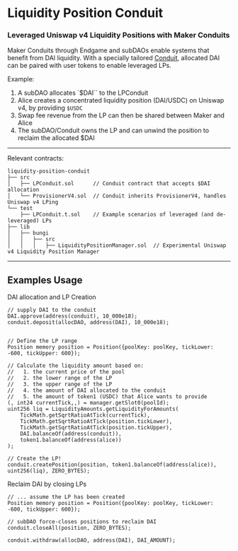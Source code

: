 # Liquidity Position Conduit

### **Leveraged Uniswap v4 Liquidity Positions with Maker Conduits**

Maker Conduits through Endgame and subDAOs enable systems that benefit from DAI liquidity. With a specially tailored [Conduit](src/LPConduit.sol), allocated DAI can be paired with user tokens to enable leveraged LPs.

Example:

1. A subDAO allocates `$DAI`` to the LPConduit
3. Alice creates a concentrated liquidity position (DAI/USDC) on Uniswap v4, by providing `$USDC`
4. Swap fee revenue from the LP can then be shared between Maker and Alice
5. The subDAO/Conduit owns the LP and can unwind the position to reclaim the allocated $DAI

---

Relevant contracts:
```
liquidity-position-conduit
├── src
│   ├── LPConduit.sol      // Conduit contract that accepts $DAI allocation
│   └── ProvisionerV4.sol  // Conduit inherits ProvisionerV4, handles Uniswap v4 LPing
└── test
    ├── LPConduit.t.sol    // Example scenarios of leveraged (and de-leveraged) LPs
├── lib
│   ├── bungi
│   │   ├── src
│   │   │   ├── LiquidityPositionManager.sol  // Experimental Uniswap v4 Liquidity Position Manager
```

---

## Examples Usage

DAI allocation and LP Creation
```solidity
// supply DAI to the conduit
DAI.approve(address(conduit), 10_000e18);
conduit.deposit(allocDAO, address(DAI), 10_000e18);


// Define the LP range
Position memory position = Position({poolKey: poolKey, tickLower: -600, tickUpper: 600});

// Calculate the liquidity amount based on:
//   1. the current price of the pool
//   2. the lower range of the LP
//   3. the upper range of the LP
//   4. the amount of DAI allocated to the conduit
//   5. the amount of token1 (USDC) that Alice wants to provide
(, int24 currentTick,,) = manager.getSlot0(poolId);
uint256 liq = LiquidityAmounts.getLiquidityForAmounts(
    TickMath.getSqrtRatioAtTick(currentTick),
    TickMath.getSqrtRatioAtTick(position.tickLower),
    TickMath.getSqrtRatioAtTick(position.tickUpper),
    DAI.balanceOf(address(conduit)),
    token1.balanceOf(address(alice))
);

// Create the LP!
conduit.createPosition(position, token1.balanceOf(address(alice)), uint256(liq), ZERO_BYTES);
```


Reclaim DAI by closing LPs
```solidity
// ... assume the LP has been created
Position memory position = Position({poolKey: poolKey, tickLower: -600, tickUpper: 600});

// subDAO force-closes positions to reclaim DAI
conduit.closeAll(position, ZERO_BYTES);

conduit.withdraw(allocDAO, address(DAI), DAI_AMOUNT);
```
